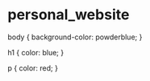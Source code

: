 # personal_website
body {
    background-color: powderblue;
}

h1 {
    color: blue;
}

p {
    color: red;
}